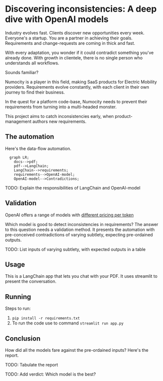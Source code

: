 # Discovering inconsistencies: A deep dive with OpenAI models

Industry evolves fast. Clients discover new opportunities every week. Everyone's a startup.
You are a partner in achieving their goals.
Requirements and change-requests are coming in thick and fast.

With every adaptation, you wonder if it could contradict something you've already done.
With growth in clientele, there is no single person who understands all workflows.

Sounds familiar? 

Numocity is a player in this field, making SaaS products for Electric Mobility providers.
Requirements evolve constantly, with each client in their own journey to find their business.

In the quest for a platform code-base, Numocity needs to prevent their requirements from turning into a multi-headed monster.

This project aims to catch inconsistencies early, when product-management authors new requirements.

## The automation

Here's the data-flow automation.

```mermaid
  graph LR;
    docs-->pdf;
    pdf-->LangChain;
    LangChain-->requirements;
    requirements-->OpenAI-model;
    OpenAI-model-->Contradictions;
```

TODO: Explain the responsibilities of LangChain and OpenAI-model

## Validation

OpenAI offers a range of models with [different pricing per token](https://openai.com/pricing)

Which model is good to detect inconsistencies in requirements?
The answer to this question needs a validation method. It presents the automation with pre-conceived contradictions of varying subtlety, expecting pre-ordained outputs.

TODO: List inputs of varying subtlety, with expected outputs in a table

## Usage

This is a LangChain app that lets you chat with your PDF. It uses streamlit to present the conversation.

## Running

Steps to run:

1. `pip install -r requirements.txt`
2. To run the code use to command `streamlit run app.py`

## Conclusion

How did all the models fare against the pre-ordained inputs? Here's the report.

TODO: Tabulate the report

TODO: Add verdict: Which model is the best?
